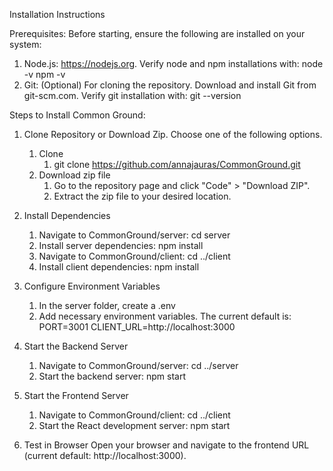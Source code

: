 Installation Instructions

Prerequisites:
Before starting, ensure the following are installed on your system:

1. Node.js: https://nodejs.org.
    Verify node and npm installations with:
       node -v
       npm -v
2. Git: (Optional) For cloning the repository.
    Download and install Git from git-scm.com.
    Verify git installation with:
       git --version


Steps to Install Common Ground:
1. Clone Repository or Download Zip.
   Choose one of the following options.
   1. Clone
      1. git clone https://github.com/annajauras/CommonGround.git
   2. Download zip file
      1. Go to the repository page and click "Code" > "Download ZIP".
      2. Extract the zip file to your desired location.
2. Install Dependencies
   1. Navigate to CommonGround/server:
     cd server
   2. Install server dependencies:
     npm install
   3. Navigate to CommonGround/client:
     cd ../client
   4. Install client dependencies:
     npm install

3. Configure Environment Variables
   1. In the server folder, create a .env
   2. Add necessary environment variables. The current default is:
      PORT=3001
      CLIENT_URL=http://localhost:3000 
4. Start the Backend Server
     1. Navigate to CommonGround/server:
       cd ../server
     2. Start the backend server:
       npm start
5. Start the Frontend Server
     1. Navigate to CommonGround/client:
       cd ../client
     2. Start the React development server:
       npm start
6. Test in Browser
   Open your browser and navigate to the frontend URL (current default: http://localhost:3000). 

   
